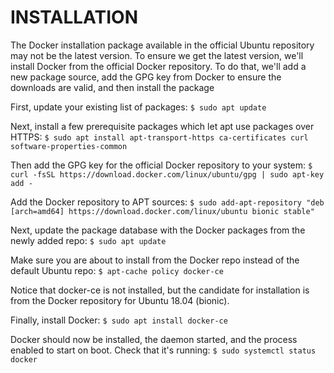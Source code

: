 # INSTALLATION
The Docker installation package available in the official Ubuntu repository may not be the latest version. 
To ensure we get the latest version, we'll install Docker from the official Docker repository. To do that, 
we'll add a new package source, add the GPG key from Docker to ensure the downloads are valid, and then 
install the package

First, update your existing list of packages:
    `$ sudo apt update`

Next, install a few prerequisite packages which let apt use packages over HTTPS:
    `$ sudo apt install apt-transport-https ca-certificates curl software-properties-common`

Then add the GPG key for the official Docker repository to your system:
    `$ curl -fsSL https://download.docker.com/linux/ubuntu/gpg | sudo apt-key add -`

Add the Docker repository to APT sources:
    `$ sudo add-apt-repository "deb [arch=amd64] https://download.docker.com/linux/ubuntu bionic stable"`

Next, update the package database with the Docker packages from the newly added repo:
    `$ sudo apt update`

Make sure you are about to install from the Docker repo instead of the default Ubuntu repo:
    `$ apt-cache policy docker-ce`

Notice that docker-ce is not installed, but the candidate for installation is from the Docker repository 
for Ubuntu 18.04 (bionic).

Finally, install Docker:
    `$ sudo apt install docker-ce`

Docker should now be installed, the daemon started, and the process enabled to start on boot. Check that it's 
running:
    `$ sudo systemctl status docker`